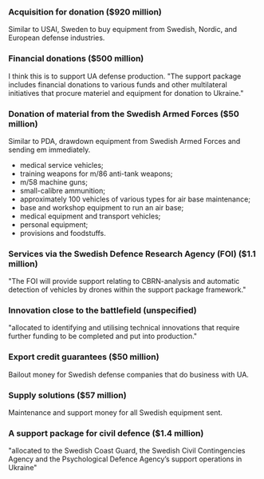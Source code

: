 ### Acquisition for donation ($920 million)
Similar to USAI, Sweden to buy equipment from Swedish, Nordic, and European defense industries.

### Financial donations ($500 million)
I think this is to support UA defense production.
"The support package includes financial donations to various funds and other multilateral initiatives that procure materiel and equipment for donation to Ukraine."

### Donation of material from the Swedish Armed Forces ($50 million)
Similar to PDA, drawdown equipment from Swedish Armed Forces and sending em immediately.
- medical service vehicles;
- training weapons for m/86 anti-tank weapons;
- m/58 machine guns;
- small-calibre ammunition;
- approximately 100 vehicles of various types for air base maintenance;
- base and workshop equipment to run an air base;
- medical equipment and transport vehicles;
- personal equipment;
- provisions and foodstuffs.

### Services via the Swedish Defence Research Agency (FOI) ($1.1 million)
"The FOI will provide support relating to CBRN-analysis and automatic detection of vehicles by drones within the support package framework."

### Innovation close to the battlefield (unspecified)
"allocated to identifying and utilising technical innovations that require further funding to be completed and put into production."

### Export credit guarantees ($50 million)
Bailout money for Swedish defense companies that do business with UA.

### Supply solutions ($57 million)
Maintenance and support money for all Swedish equipment sent.

### A support package for civil defence ($1.4 million)
"allocated to the Swedish Coast Guard, the Swedish Civil Contingencies Agency and the Psychological Defence Agency’s support operations in Ukraine"
